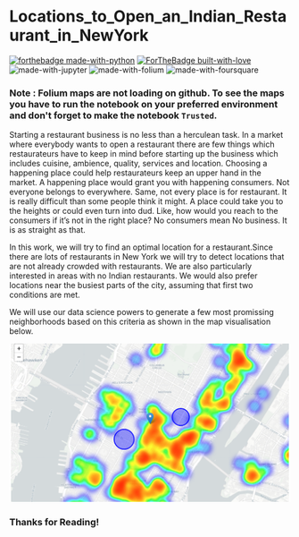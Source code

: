 # Locations_to_Open_an_Indian_Restaurant_in_NewYork

[![forthebadge made-with-python](http://ForTheBadge.com/images/badges/made-with-python.svg)](https://www.python.org/)
[![ForTheBadge built-with-love](http://ForTheBadge.com/images/badges/built-with-love.svg)](http://kambojtarun.pythonanywhere.com/)<br>
![made-with-jupyter](https://img.shields.io/badge/jupyter-6.0-ff7a05?style=for-the-badge&logo=Jupyter)
![made-with-folium](https://img.shields.io/badge/Folium-0.11-7fff3b?style=for-the-badge&logo=Leaflet)
![made-with-foursquare](https://img.shields.io/badge/Foursquare--F94877?style=for-the-badge&logo=Foursquare)

### Note : Folium maps are not loading on github. To see the maps you have to run the notebook on your preferred environment and don't forget to make the notebook `Trusted`.

Starting a restaurant business is no less than a herculean task. In a market where everybody wants to open a restaurant there are few things which restaurateurs have to keep in mind before starting up the business which includes cuisine, ambience, quality, services and location. Choosing a happening place could help restaurateurs keep an upper hand in the market. A happening place would grant you with happening consumers. Not everyone belongs to everywhere. Same, not every place is for restaurant. It is really difficult than some people think it might. A place could take you to the heights or could even turn into dud. Like, how would you reach to the consumers if it’s not in the right place? No consumers mean No business. It is as straight as that.

In this work, we will try to find an optimal location for a restaurant.Since there are lots of restaurants in New York we will try to detect locations that are not already crowded with restaurants. We are also particularly interested in areas with no Indian restaurants. We would also prefer locations near the busiest parts of the city, assuming that first two conditions are met.

We will use our data science powers to generate a few most promissing neighborhoods based on this criteria as shown in the map visualisation below.

![Image not found](Images/8.png)

### Thanks for Reading! 
